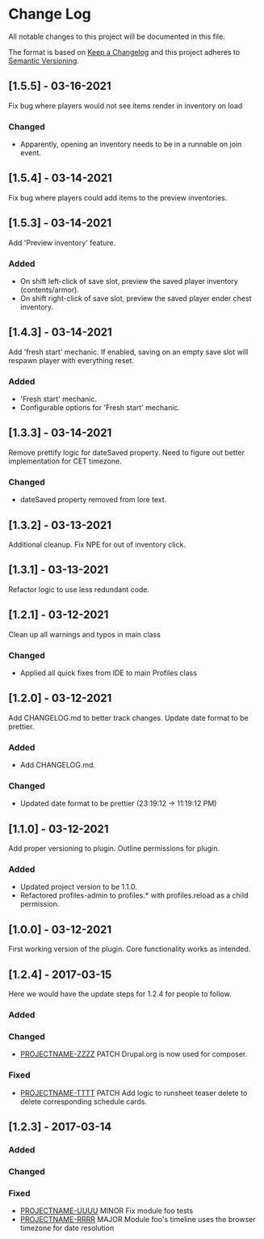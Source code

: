 
# Change Log
All notable changes to this project will be documented in this file.

The format is based on [Keep a Changelog](http://keepachangelog.com/)
and this project adheres to [Semantic Versioning](http://semver.org/).

## [1.5.5] - 03-16-2021

Fix bug where players would not see items render in inventory on load

### Changed
- Apparently, opening an inventory needs to be in a runnable on join event.

## [1.5.4] - 03-14-2021

Fix bug where players could add items to the preview inventories.

## [1.5.3] - 03-14-2021

Add 'Preview inventory' feature.

### Added
- On shift left-click of save slot, preview the saved player inventory (contents/armor).
- On shift right-click of save slot, preview the saved player ender chest inventory.

## [1.4.3] - 03-14-2021

Add 'fresh start' mechanic. If enabled, saving on an empty save slot will respawn player with everything reset.

### Added
- 'Fresh start' mechanic.
- Configurable options for 'Fresh start' mechanic.

## [1.3.3] - 03-14-2021

Remove prettify logic for dateSaved property. Need to figure out better implementation for CET timezone.

### Changed
- dateSaved property removed from lore text.

## [1.3.2] - 03-13-2021

Additional cleanup. Fix NPE for out of inventory click.

## [1.3.1] - 03-13-2021

Refactor logic to use less redundant code.

## [1.2.1] - 03-12-2021

Clean up all warnings and typos in main class

### Changed
- Applied all quick fixes from IDE to main Profiles class

## [1.2.0] - 03-12-2021

Add CHANGELOG.md to better track changes. Update date format to be prettier.

### Added
- Add CHANGELOG.md.

### Changed
- Updated date format to be prettier (23:19:12 -> 11:19:12 PM)

## [1.1.0] - 03-12-2021

Add proper versioning to plugin. Outline permissions for plugin.

### Added
- Updated project version to be 1.1.0.
- Refactored profiles-admin to profiles.* with profiles.reload as a child permission.

## [1.0.0] - 03-12-2021

First working version of the plugin. Core functionality works as intended.

## [1.2.4] - 2017-03-15

Here we would have the update steps for 1.2.4 for people to follow.

### Added

### Changed

- [PROJECTNAME-ZZZZ](http://tickets.projectname.com/browse/PROJECTNAME-ZZZZ)
  PATCH Drupal.org is now used for composer.

### Fixed

- [PROJECTNAME-TTTT](http://tickets.projectname.com/browse/PROJECTNAME-TTTT)
  PATCH Add logic to runsheet teaser delete to delete corresponding
  schedule cards.

## [1.2.3] - 2017-03-14

### Added

### Changed

### Fixed

- [PROJECTNAME-UUUU](http://tickets.projectname.com/browse/PROJECTNAME-UUUU)
  MINOR Fix module foo tests
- [PROJECTNAME-RRRR](http://tickets.projectname.com/browse/PROJECTNAME-RRRR)
  MAJOR Module foo's timeline uses the browser timezone for date resolution 